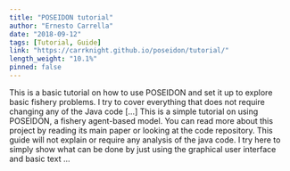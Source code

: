 ```yaml
---
title: "POSEIDON tutorial"
author: "Ernesto Carrella"
date: "2018-09-12"
tags: [Tutorial, Guide]
link: "https://carrknight.github.io/poseidon/tutorial/"
length_weight: "10.1%"
pinned: false
---
```


This is a basic tutorial on how to use POSEIDON and set it up to explore basic fishery problems. I try to cover everything that does not require changing any of the Java code [...] This is a simple tutorial on using POSEIDON, a fishery agent-based model.
You can read more about this project by reading its main paper or looking at the code repository. This guide will not explain or require any analysis of the java code. I try here to simply show what can be done by just using the graphical user interface and basic text ...

